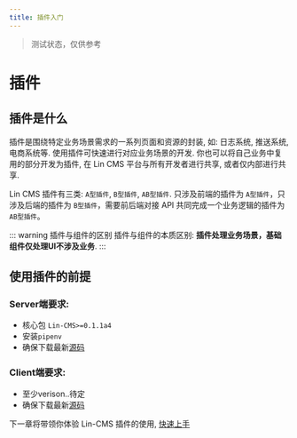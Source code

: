 ```yaml
---
title: 插件入门
---
```


> 测试状态，仅供参考

# <H2Icon /> 插件

## 插件是什么

插件是围绕特定业务场景需求的一系列页面和资源的封装, 如: 日志系统, 推送系统, 电商系统等. 使用插件可快速进行对应业务场景的开发. 你也可以将自己业务中复用的部分开发为插件, 在 Lin CMS 平台与所有开发者进行共享, 或者仅内部进行共享.

Lin CMS 插件有三类: `A型插件`, `B型插件`, `AB型插件`. 只涉及前端的插件为 `A型插件`，只涉及后端的插件为 `B型插件`，需要前后端对接 API 共同完成一个业务逻辑的插件为 `AB型插件`。

::: warning 插件与组件的区别
插件与组件的本质区别: **插件处理业务场景，基础组件仅处理UI不涉及业务**.
:::

## 使用插件的前提
### Server端要求:
* 核心包 `Lin-CMS>=0.1.1a4`
* 安装`pipenv`
* 确保下载最新[源码](https://github.com/TaleLin/lin-cms-flask)

### Client端要求:
* 至少verison..待定
* 确保下载最新[源码](https://github.com/TaleLin/lin-cms-vue)

下一章将带领你体验 Lin-CMS 插件的使用, [快速上手](./fe.md)

<!-- markdownlint-disable -->
<RightMenu />
<!-- markdownlint-enable -->




<!-- 插件是围绕特定业务场景需求的一系列页面和资源的封装, 包括主舞台场景, 组件, Api等. 通常 CMS 系统中, 有很多常见的业务场景, 比如: 日志系统, 推送系统, 电商系统等. Lin CMS 通过插件系统, 封装常见业务场景, 通过插件可快速进行对应业务场景的开发. 你也可以将自己业务中复用的部分, 开发为插件, 在 Lin CMS 平台与所有开发者进行共享, 或者仅在内部进行共享.

Lin CMS 插件有三类: `A型插件`, `B型插件`, `AB型插件`. 只涉及前端的插件为 `A型插件`，只涉及后端的插件为 `B型插件`，需要前后端对接 API 共同完成一个业务逻辑的插件为 `AB型插件`。

::: warning 插件与组件的区别
插件与组件的本质区别: **插件处理业务场景，基础组件仅处理UI不涉及业务**.
:::

## 查找需要的插件

Lin CMS 的核心库是极精简的, 并不包含任何业务功能, 而是通过插件机制, 让开发者根据需要扩展项目. 如何根据需求找到所需的插件?

由于当前插件数量并不多, 因此我们在 [插件列表](./list.md) 页面中列出了所有插件, 根据插件的描述和API获取需要的选择需要的插件, 后续开放插件生态后会提供新的查询模式.

## 在项目中添加插件

查到到所需插件, 可根据描述明确插件类型, 并获取到前/后端插件的地址.

### 添加前端插件

1. 选择一个插件
1. 下载插件, 通常是一个文件夹
1. 将该文件夹, 完整放入项目的 `/src/plugins` 中
1. 执行脚本 `npm run plugin-init`
1. 运行项目 `npm run serve`

::: tip
前端插件详细说明请查看 [前端插件](./fe_use.md)
:::

### 添加后端插件

1. 和前端插件相同，你首先要去对应代码仓库下载插件的源码。
1. 将下载的源码放到`/app/plugins`文件夹中。
1. 在配置文件中添加配置项，开启插件。关于如何添加配置项，请查看[后端插件](./be_practice.md)

## 插件如何为开发助力

虽然插件业务场景提供了一系列的支持, 但是由于业务场景往往有很强的定制性, 也会根据实际需求进行迭代, 因此插件天然设计为用户可在此基础上自由扩展的模式.

### 前端插件

前端插件有以下特性:

* 插件会提供一系列的组件和舞台页面, 添加即可使用
* 插件的舞台页面和组件, 遵循 Lin-CMS 的开发规范, 二次开发的学习成本很低
* 插件天然对项目的功能进行模块化, 帮助开发者组织项目结构
* 插件支持更便捷的路由配置
* 安装插件规范开发后的代码, 可以方便的在同样基于 Lin-CMS 结构的项目中迁移和复用

### 后端插件

后端插件的每个插件都有自己的配置、控制层、模型层甚至校验层（forms），换言之每个插件都有自己的业务，它的功能很像微服务，即每个插件只负责完成某一项功能。

<!-- markdownlint-disable -->
<!-- <RightMenu /> -->
<!-- markdownlint-enable -->
